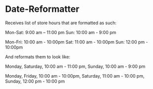 # Date-Reformatter

Receives list of store hours that are formatted as such:

  Mon-Sat: 9:00 am – 11:00 pm
  Sun: 10:00 am - 9:00 pm

  Mon-Fri: 10:00 am - 10:00pm
  Sat: 11:00 am - 10:00pm
  Sun: 12:00 pm - 10:00pm
  
And reformats them to look like:

  Monday, Saturday, 10:00 am - 11:00 pm, Sunday, 10:00 am - 9:00 pm
  
  Monday, Friday, 10:00 am - 10:00pm, Saturday, 11:00 am - 10:00 pm, Sunday, 12:00 pm - 10:00 pm
